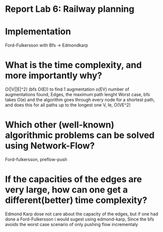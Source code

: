 Report Lab 6: Railway planning
==============================
# Implementation
Ford-Fulkersson with Bfs -> Edmondkarp

# What is the time complexity, and more importantly why?
O(|V||E|^2)  (bfs O(E)) to find 1 augmentation o(EV) number of augmentations found, Edges, the maximum path lenght
Worst case, bfs takes O(e) and the algorithm goes through every node for a shortest path, and does this for all paths up
to the longest one V, Ie, O(VE^2)
# Which other (well-known) algorithmic problems can be solved using Network-Flow?
Ford-fulkersson, preflow-push
# If the capacities of the edges are very large, how can one get a different(better) time complexity?
Edmond Karp dose not care about the capacity of the edges, but if one had done a Ford-Fulkersson i would
sugest using edmond-karp, Since the bfs avoids the worst case scenario of only pushing flow incrementaly
